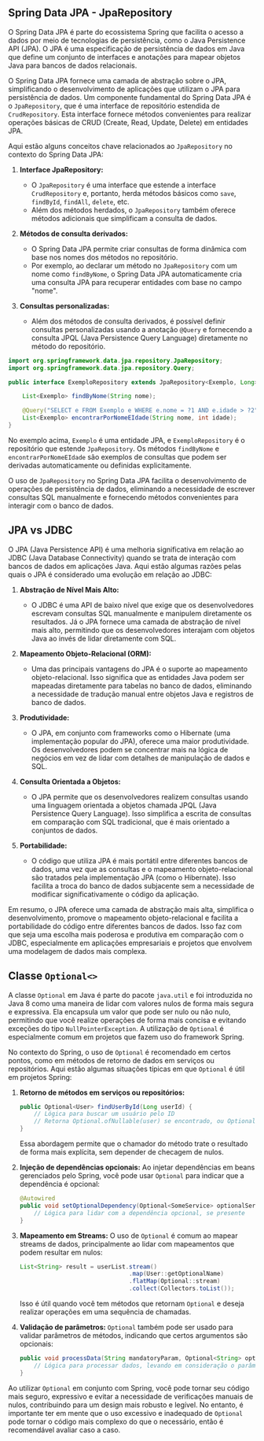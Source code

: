 ## Spring Data JPA - JpaRepository

O Spring Data JPA é parte do ecossistema Spring que facilita o acesso a dados por meio de tecnologias de persistência, como o Java Persistence API (JPA). O JPA é uma especificação de persistência de dados em Java que define um conjunto de interfaces e anotações para mapear objetos Java para bancos de dados relacionais.

O Spring Data JPA fornece uma camada de abstração sobre o JPA, simplificando o desenvolvimento de aplicações que utilizam o JPA para persistência de dados. Um componente fundamental do Spring Data JPA é o `JpaRepository`, que é uma interface de repositório estendida de `CrudRepository`. Esta interface fornece métodos convenientes para realizar operações básicas de CRUD (Create, Read, Update, Delete) em entidades JPA.

Aqui estão alguns conceitos chave relacionados ao `JpaRepository` no contexto do Spring Data JPA:

1. **Interface JpaRepository:**
   - O `JpaRepository` é uma interface que estende a interface `CrudRepository` e, portanto, herda métodos básicos como `save`, `findById`, `findAll`, `delete`, etc.
   - Além dos métodos herdados, o `JpaRepository` também oferece métodos adicionais que simplificam a consulta de dados.

2. **Métodos de consulta derivados:**
   - O Spring Data JPA permite criar consultas de forma dinâmica com base nos nomes dos métodos no repositório.
   - Por exemplo, ao declarar um método no `JpaRepository` com um nome como `findByNome`, o Spring Data JPA automaticamente cria uma consulta JPA para recuperar entidades com base no campo "nome".

3. **Consultas personalizadas:**
   - Além dos métodos de consulta derivados, é possível definir consultas personalizadas usando a anotação `@Query` e fornecendo a consulta JPQL (Java Persistence Query Language) diretamente no método do repositório.

```java
import org.springframework.data.jpa.repository.JpaRepository;
import org.springframework.data.jpa.repository.Query;

public interface ExemploRepository extends JpaRepository<Exemplo, Long> {

    List<Exemplo> findByNome(String nome);

    @Query("SELECT e FROM Exemplo e WHERE e.nome = ?1 AND e.idade > ?2")
    List<Exemplo> encontrarPorNomeEIdade(String nome, int idade);
}
```

No exemplo acima, `Exemplo` é uma entidade JPA, e `ExemploRepository` é o repositório que estende `JpaRepository`. Os métodos `findByNome` e `encontrarPorNomeEIdade` são exemplos de consultas que podem ser derivadas automaticamente ou definidas explicitamente.

O uso de `JpaRepository` no Spring Data JPA facilita o desenvolvimento de operações de persistência de dados, eliminando a necessidade de escrever consultas SQL manualmente e fornecendo métodos convenientes para interagir com o banco de dados.

## JPA vs JDBC

O JPA (Java Persistence API) é uma melhoria significativa em relação ao JDBC (Java Database Connectivity) quando se trata de interação com bancos de dados em aplicações Java. Aqui estão algumas razões pelas quais o JPA é considerado uma evolução em relação ao JDBC:

1. **Abstração de Nível Mais Alto:**
   - O JDBC é uma API de baixo nível que exige que os desenvolvedores escrevam consultas SQL manualmente e manipulem diretamente os resultados. Já o JPA fornece uma camada de abstração de nível mais alto, permitindo que os desenvolvedores interajam com objetos Java ao invés de lidar diretamente com SQL.

2. **Mapeamento Objeto-Relacional (ORM):**
   - Uma das principais vantagens do JPA é o suporte ao mapeamento objeto-relacional. Isso significa que as entidades Java podem ser mapeadas diretamente para tabelas no banco de dados, eliminando a necessidade de tradução manual entre objetos Java e registros de banco de dados.

3. **Produtividade:**
   - O JPA, em conjunto com frameworks como o Hibernate (uma implementação popular do JPA), oferece uma maior produtividade. Os desenvolvedores podem se concentrar mais na lógica de negócios em vez de lidar com detalhes de manipulação de dados e SQL.

4. **Consulta Orientada a Objetos:**
   - O JPA permite que os desenvolvedores realizem consultas usando uma linguagem orientada a objetos chamada JPQL (Java Persistence Query Language). Isso simplifica a escrita de consultas em comparação com SQL tradicional, que é mais orientado a conjuntos de dados.

5. **Portabilidade:**
   - O código que utiliza JPA é mais portátil entre diferentes bancos de dados, uma vez que as consultas e o mapeamento objeto-relacional são tratados pela implementação JPA (como o Hibernate). Isso facilita a troca do banco de dados subjacente sem a necessidade de modificar significativamente o código da aplicação.

Em resumo, o JPA oferece uma camada de abstração mais alta, simplifica o desenvolvimento, promove o mapeamento objeto-relacional e facilita a portabilidade do código entre diferentes bancos de dados. Isso faz com que seja uma escolha mais poderosa e produtiva em comparação com o JDBC, especialmente em aplicações empresariais e projetos que envolvem uma modelagem de dados mais complexa.

## Classe `Optional<>` 

A classe `Optional` em Java é parte do pacote `java.util` e foi introduzida no Java 8 como uma maneira de lidar com valores nulos de forma mais segura e expressiva. Ela encapsula um valor que pode ser nulo ou não nulo, permitindo que você realize operações de forma mais concisa e evitando exceções do tipo `NullPointerException`. A utilização de `Optional` é especialmente comum em projetos que fazem uso do framework Spring.

No contexto do Spring, o uso de `Optional` é recomendado em certos pontos, como em métodos de retorno de dados em serviços ou repositórios. Aqui estão algumas situações típicas em que `Optional` é útil em projetos Spring:

1. **Retorno de métodos em serviços ou repositórios:**
   ```java
   public Optional<User> findUserById(Long userId) {
       // Lógica para buscar um usuário pelo ID
       // Retorna Optional.ofNullable(user) se encontrado, ou Optional.empty() se não encontrado
   }
   ```

   Essa abordagem permite que o chamador do método trate o resultado de forma mais explícita, sem depender de checagem de nulos.

2. **Injeção de dependências opcionais:**
   Ao injetar dependências em beans gerenciados pelo Spring, você pode usar `Optional` para indicar que a dependência é opcional:
   ```java
   @Autowired
   public void setOptionalDependency(Optional<SomeService> optionalService) {
       // Lógica para lidar com a dependência opcional, se presente
   }
   ```

3. **Mapeamento em Streams:**
   O uso de `Optional` é comum ao mapear streams de dados, principalmente ao lidar com mapeamentos que podem resultar em nulos:
   ```java
   List<String> result = userList.stream()
                                  .map(User::getOptionalName)
                                  .flatMap(Optional::stream)
                                  .collect(Collectors.toList());
   ```

   Isso é útil quando você tem métodos que retornam `Optional` e deseja realizar operações em uma sequência de chamadas.

4. **Validação de parâmetros:**
   `Optional` também pode ser usado para validar parâmetros de métodos, indicando que certos argumentos são opcionais:
   ```java
   public void processData(String mandatoryParam, Optional<String> optionalParam) {
       // Lógica para processar dados, levando em consideração o parâmetro opcional
   }
   ```

Ao utilizar `Optional` em conjunto com Spring, você pode tornar seu código mais seguro, expressivo e evitar a necessidade de verificações manuais de nulos, contribuindo para um design mais robusto e legível. No entanto, é importante ter em mente que o uso excessivo e inadequado de `Optional` pode tornar o código mais complexo do que o necessário, então é recomendável avaliar caso a caso.
